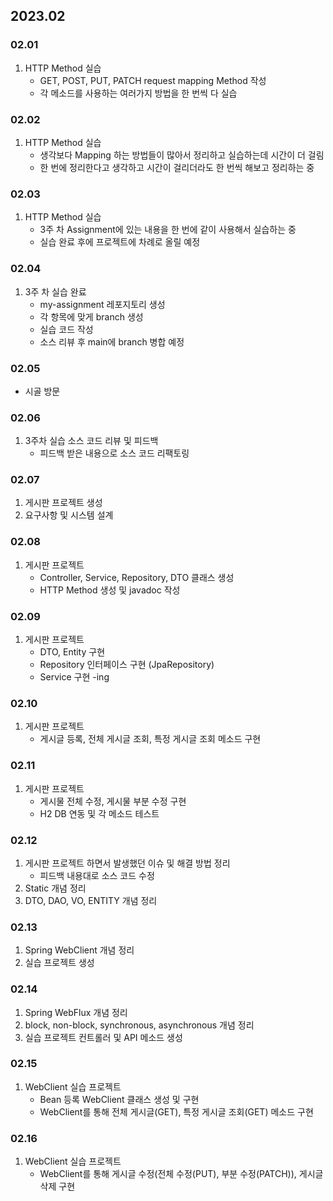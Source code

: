 ## 2023.02
### 02.01
1. HTTP Method 실습
    + GET, POST, PUT, PATCH request mapping Method 작성
    + 각 메소드를 사용하는 여러가지 방법을 한 번씩 다 실습
### 02.02
1. HTTP Method 실습
    + 생각보다 Mapping 하는 방법들이 많아서 정리하고 실습하는데 시간이 더 걸림
    + 한 번에 정리한다고 생각하고 시간이 걸리더라도 한 번씩 해보고 정리하는 중
### 02.03
1. HTTP Method 실습
   + 3주 차 Assignment에 있는 내용을 한 번에 같이 사용해서 실습하는 중
   + 실습 완료 후에 프로젝트에 차례로 올릴 예정
### 02.04
1. 3주 차 실습 완료 
   + my-assignment 레포지토리 생성 
   + 각 항목에 맞게 branch 생성 
   + 실습 코드 작성
   + 소스 리뷰 후 main에 branch 병합 예정
### 02.05
- 시골 방문
### 02.06
1. 3주차 실습 소스 코드 리뷰 및 피드백
   + 피드백 받은 내용으로 소스 코드 리팩토링
### 02.07
1. 게시판 프로젝트 생성
2. 요구사항 및 시스템 설계
### 02.08
1. 게시판 프로젝트
    + Controller, Service, Repository, DTO 클래스 생성
    + HTTP Method 생성 및 javadoc 작성
### 02.09
1. 게시판 프로젝트
    + DTO, Entity 구현
    + Repository 인터페이스 구현 (JpaRepository)
    + Service 구현 -ing
### 02.10
1. 게시판 프로젝트
   + 게시글 등록, 전체 게시글 조회, 특정 게시글 조회 메소드 구현
### 02.11
1. 게시판 프로젝트
   + 게시물 전체 수정, 게시물 부분 수정 구현
   + H2 DB 연동 및 각 메소드 테스트
### 02.12
1. 게시판 프로젝트 하면서 발생했던 이슈 및 해결 방법 정리
   + 피드백 내용대로 소스 코드 수정
2. Static 개념 정리
3. DTO, DAO, VO, ENTITY 개념 정리
### 02.13
1. Spring WebClient 개념 정리
2. 실습 프로젝트 생성
### 02.14
1. Spring WebFlux 개념 정리
2. block, non-block, synchronous, asynchronous 개념 정리
3. 실습 프로젝트 컨트롤러 및 API 메소드 생성
### 02.15
1. WebClient 실습 프로젝트
    + Bean 등록 WebClient 클래스 생성 및 구현
    + WebClient를 통해 전체 게시글(GET), 특정 게시글 조회(GET) 메소드 구현 
### 02.16
1. WebClient 실습 프로젝트
    + WebClient를 통해 게시글 수정(전체 수정(PUT), 부분 수정(PATCH)), 게시글 삭제 구현 